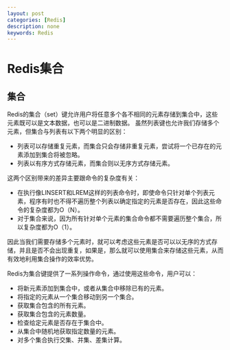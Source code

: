 ```yaml
---
layout: post
categories: [Redis]
description: none
keywords: Redis
---
```

# Redis集合


## 集合
Redis的集合（set）键允许用户将任意多个各不相同的元素存储到集合中，这些元素既可以是文本数据，也可以是二进制数据。
虽然列表键也允许我们存储多个元素，但集合与列表有以下两个明显的区别：
- 列表可以存储重复元素，而集合只会存储非重复元素，尝试将一个已存在的元素添加到集合将被忽略。
- 列表以有序方式存储元素，而集合则以无序方式存储元素。

这两个区别带来的差异主要跟命令的复杂度有关：
- 在执行像LINSERT和LREM这样的列表命令时，即使命令只针对单个列表元素，程序有时也不得不遍历整个列表以确定指定的元素是否存在，因此这些命令的复杂度都为O（N）。
- 对于集合来说，因为所有针对单个元素的集合命令都不需要遍历整个集合，所以复杂度都为O（1）。

因此当我们需要存储多个元素时，就可以考虑这些元素是否可以以无序的方式存储，并且是否不会出现重复，如果是，那么就可以使用集合来存储这些元素，从而有效地利用集合操作的效率优势。

Redis为集合键提供了一系列操作命令，通过使用这些命令，用户可以：
- 将新元素添加到集合中，或者从集合中移除已有的元素。
- 将指定的元素从一个集合移动到另一个集合。
- 获取集合包含的所有元素。
- 获取集合包含的元素数量。
- 检查给定元素是否存在于集合中。
- 从集合中随机地获取指定数量的元素。
- 对多个集合执行交集、并集、差集计算。



